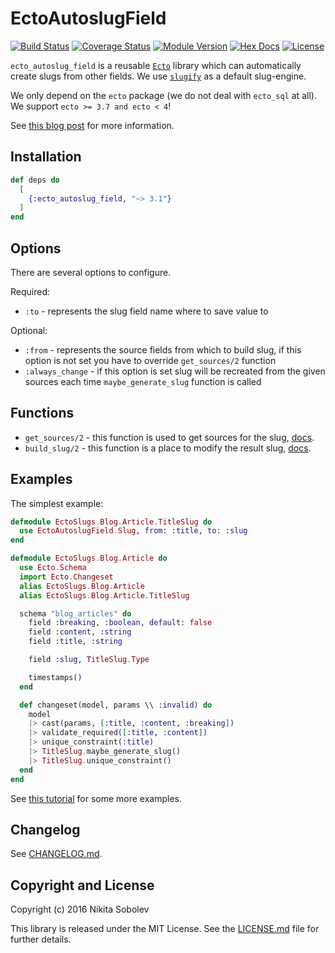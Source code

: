 # EctoAutoslugField

[![Build Status](https://github.com/sobolevn/ecto_autoslug_field/workflows/test/badge.svg?branch=master&event=push)](https://github.com/sobolevn/ecto_autoslug_field/actions?query=workflow%3Atest)
[![Coverage Status](https://coveralls.io/repos/github/sobolevn/ecto_autoslug_field/badge.svg?branch=master)](https://coveralls.io/github/sobolevn/ecto_autoslug_field?branch=master)
[![Module Version](https://img.shields.io/hexpm/v/ecto_autoslug_field.svg)](https://hex.pm/packages/ecto_autoslug_field)
[![Hex Docs](https://img.shields.io/badge/hex-docs-lightgreen.svg)](https://hexdocs.pm/ecto_autoslug_field/)
[![License](https://img.shields.io/hexpm/l/ecto_autoslug_field.svg)](https://github.com/sobolevn/ecto_autoslug_field/blob/master/LICENSE)

`ecto_autoslug_field` is a reusable [`Ecto`](https://github.com/elixir-ecto/ecto) library which can automatically create slugs from other fields. We use [`slugify`](https://github.com/jayjun/slugify) as a default slug-engine.

We only depend on the `ecto` package (we do not deal with `ecto_sql` at all).
We support `ecto >= 3.7 and ecto < 4`!

See [this blog post](https://sobolevn.me/2017/07/creating-slugs-for-ecto-schemas)
for more information.


## Installation

```elixir
def deps do
  [
    {:ecto_autoslug_field, "~> 3.1"}
  ]
end
```


## Options

There are several options to configure.

Required:

- `:to` - represents the slug field name where to save value to

Optional:

- `:from` - represents the source fields from which to build slug, if this option is not set you have to override `get_sources/2` function
- `:always_change` - if this option is set slug will be recreated from the given sources each time `maybe_generate_slug` function is called


## Functions

- `get_sources/2` - this function is used to get sources for the slug, [docs](https://hexdocs.pm/ecto_autoslug_field/EctoAutoslugField.SlugBase.html#get_sources/2).
- `build_slug/2` - this function is a place to modify the result slug, [docs](https://hexdocs.pm/ecto_autoslug_field/EctoAutoslugField.SlugBase.html#build_slug/2).


## Examples

The simplest example:

```elixir
defmodule EctoSlugs.Blog.Article.TitleSlug do
  use EctoAutoslugField.Slug, from: :title, to: :slug
end

defmodule EctoSlugs.Blog.Article do
  use Ecto.Schema
  import Ecto.Changeset
  alias EctoSlugs.Blog.Article
  alias EctoSlugs.Blog.Article.TitleSlug

  schema "blog_articles" do
    field :breaking, :boolean, default: false
    field :content, :string
    field :title, :string

    field :slug, TitleSlug.Type

    timestamps()
  end

  def changeset(model, params \\ :invalid) do
    model
    |> cast(params, [:title, :content, :breaking])
    |> validate_required([:title, :content])
    |> unique_constraint(:title)
    |> TitleSlug.maybe_generate_slug()
    |> TitleSlug.unique_constraint()
  end
end
```

See [this tutorial](https://sobolevn.me/2017/07/creating-slugs-for-ecto-schemas)
for some more examples.


## Changelog

See [CHANGELOG.md](./CHANGELOG.md).


## Copyright and License

Copyright (c) 2016 Nikita Sobolev

This library is released under the MIT License. See the [LICENSE.md](./LICENSE.md) file
for further details.
